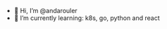 - 👋 Hi, I’m @andarouler
- 🌱 I’m currently learning: k8s, go, python and react



<!---
andarouler/andarouler is a ✨ special ✨ repository because its `README.md` (this file) appears on your GitHub profile.
You can click the Preview link to take a look at your changes.
--->
